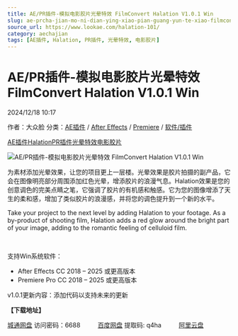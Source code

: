 ```yaml
---
title: AE/PR插件-模拟电影胶片光晕特效 FilmConvert Halation V1.0.1 Win
slug: ae-prcha-jian-mo-ni-dian-ying-xiao-pian-guang-yun-te-xiao-filmconvert-halation-v1-0-1-win
source_url: https://www.lookae.com/halation-101/
category: aechajian
tags: [AE插件, Halation, PR插件, 光晕特效, 电影胶片]
---
```

# AE/PR插件-模拟电影胶片光晕特效 FilmConvert Halation V1.0.1 Win

2024/12/18 10:17

作者：大众脸
分类：[AE插件](https://www.lookae.com/after-effects/aechajian/) / [After Effects](https://www.lookae.com/after-effects/) / [Premiere](https://www.lookae.com/qitarjcj/premierezy/) / [软件/插件](https://www.lookae.com/qitarjcj/)

[AE插件](https://www.lookae.com/tag/ae%e6%8f%92%e4%bb%b6/)[Halation](https://www.lookae.com/tag/halation/)[PR插件](https://www.lookae.com/tag/pr%e6%8f%92%e4%bb%b6/)[光晕特效](https://www.lookae.com/tag/%e5%85%89%e6%99%95%e7%89%b9%e6%95%88/)[电影胶片](https://www.lookae.com/tag/%e7%94%b5%e5%bd%b1%e8%83%b6%e7%89%87/)

![AE/PR插件-模拟电影胶片光晕特效 FilmConvert Halation V1.0.1 Win](https://www.lookae.com/wp-content/uploads/2024/11/FilmConvert-Halation-.jpg "AE/PR插件-模拟电影胶片光晕特效 FilmConvert Halation V1.0.1 Win-LookAE.com")

为素材添加光晕效果，让您的项目更上一层楼。光晕效果是胶片拍摄的副产品，它会在图像明亮部分周围添加红色光晕，增添胶片的浪漫气息。Halation效果是您的创意调色的完美点睛之笔，它强调了胶片的有机感和触感。它为您的图像增添了天生的柔和感，增加了类似胶片的浪漫感，并将您的调色提升到一个新的水平。

Take your project to the next level by adding Halation to your footage. As a by-product of shooting film, Halation adds a red glow around the bright part of your image, adding to the romantic feeling of celluloid film.

[﻿](http://cloud.video.taobao.com/play/u/null/p/1/e/6/t/1/495670455326.mp4)

支持Win系统软件：

* After Effects CC 2018 – 2025 或更高版本
* Premiere Pro CC 2018 – 2025 或更高版本

v1.0.1更新内容：添加代码以支持未来的更新

**【下载地址】**

[城通网盘](https://url70.ctfile.com/f/2827370-1438547266-4c7cb9?p=4431) 访问密码：6688          [百度网盘](https://pan.baidu.com/s/1vgHuolydwxvMmElMEdDVFw?pwd=q4ha) 提取码: q4ha          [阿里云盘](https://www.alipan.com/s/AnxUJBaGGNR)
